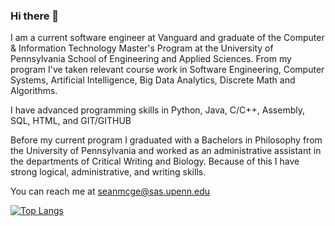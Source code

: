 ### Hi there 👋 

I am a current software engineer at Vanguard and graduate of the Computer & Information Technology  Master's Program at the University of Pennsylvania School of Engineering and Applied Sciences. From my program I've taken relevant course work in Software Engineering, Computer Systems, Artificial Intelligence, Big Data Analytics, Discrete Math and Algorithms. 

I have advanced programming skills in Python, Java, C/C++, Assembly, SQL, HTML, and GIT/GITHUB

Before my current program  I graduated with a Bachelors in Philosophy from the University of Pennsylvania and worked as an administrative assistant in the departments of Critical Writing and Biology. Because of this I have strong logical, administrative, and writing skills. 



You can reach me at seanmcge@sas.upenn.edu

[![Top Langs](https://github-readme-stats.vercel.app/api/top-langs/?username=seanmcgeehan&layout=compact)](https://github.com/seanmcgeehan/github-readme-stats)

<!--
**seanmcgeehan/seanmcgeehan** is a ✨ _special_ ✨ repository because its `README.md` (this file) appears on your GitHub profile.

I'm currently looking for a software engineering position or Data science position. Please reach out if you are looking for candidates like me. 

Here are some ideas to get you started:

- 🔭 I’m currently working on ...
- 🌱 I’m currently learning ...
- 👯 I’m looking to collaborate on ...
- 🤔 I’m looking for help with ...
- 💬 Ask me about ...
- 📫 How to reach me: ...
- 😄 Pronouns: ...
- ⚡ Fun fact: ...
-->
